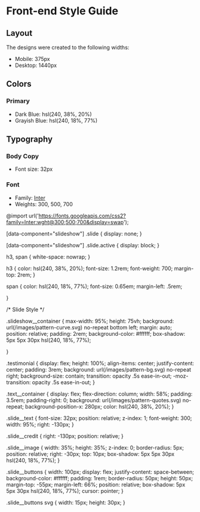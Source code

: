 # Front-end Style Guide

## Layout

The designs were created to the following widths:

- Mobile: 375px
- Desktop: 1440px

## Colors

### Primary

- Dark Blue: hsl(240, 38%, 20%)
- Grayish Blue: hsl(240, 18%, 77%)

## Typography

### Body Copy

- Font size: 32px

### Font

- Family: [Inter](https://fonts.google.com/specimen/Inter)
- Weights: 300, 500, 700

@import url('https://fonts.googleapis.com/css2?family=Inter:wght@300;500;700&display=swap');





[data-component="slideshow"] .slide {
    display: none;
}

[data-component="slideshow"] .slide.active {
    display: block;
}

h3, 
span {
    white-space: nowrap;
}

h3 {
    color: hsl(240, 38%, 20%);
    font-size: 1.2rem;
    font-weight: 700;
    margin-top: 2rem;
}

span {
    color: hsl(240, 18%, 77%);
    font-size: 0.65em;
    margin-left: .5rem;

}

/* Slide Style */

.slideshow__container {
    max-width: 95%;
    height: 75vh;
    background: url(/images/pattern-curve.svg) no-repeat bottom left;
    margin: auto;
    position: relative;
    padding: 2rem;
    background-color: #ffffff;
    box-shadow: 5px 5px 30px hsl(240, 18%, 77%);
    
}

.testimonial {
    display: flex;
    height: 100%;
    align-items: center;
    justify-content: center;
    padding: 3rem;
    background: url(/images/pattern-bg.svg) no-repeat right;
    background-size: contain;
    transition: opacity .5s ease-in-out;
    -moz-transition: opacity .5s ease-in-out;
}

.text__container {
    display: flex;
    flex-direction: column; 
    width: 58%;
    padding: 3.5rem;
    padding-right: 0;
    background: url(/images/pattern-quotes.svg) no-repeat;
    background-position-x: 280px;
    color: hsl(240, 38%, 20%);
}

.slide__text {
    font-size: 32px;
    position: relative;
    z-index: 1;
    font-weight: 300;
    width: 95%;
    right: -130px;
}

.slide__credit {
    right: -130px;
    position: relative;
}


.slide__image {
    width: 35%;
    height: 35%;
    z-index: 0;
    border-radius: 5px;
    position: relative;
    right: -30px;
    top: 10px;
    box-shadow: 5px 5px 30px hsl(240, 18%, 77%);
}

.slide__buttons {
    width: 100px;
    display: flex;
    justify-content: space-between;
    background-color: #ffffff;
    padding: 1rem;
    border-radius: 50px;
    height: 50px;
    margin-top: -55px;
    margin-left: 66%;
    position: relative;
    box-shadow: 5px 5px 30px hsl(240, 18%, 77%);
    cursor: pointer;
}

.slide__buttons svg {
    width: 15px;
    height: 30px;
}